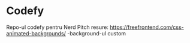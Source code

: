 # Codefy
Repo-ul codefy pentru Nerd Pitch
 resure:
 https://freefrontend.com/css-animated-backgrounds/ -background-ul custom